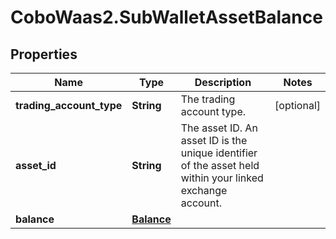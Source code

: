 # CoboWaas2.SubWalletAssetBalance

## Properties

Name | Type | Description | Notes
------------ | ------------- | ------------- | -------------
**trading_account_type** | **String** | The trading account type. | [optional] 
**asset_id** | **String** | The asset ID. An asset ID is the unique identifier of the asset held within your linked exchange account. | 
**balance** | [**Balance**](Balance.md) |  | 


